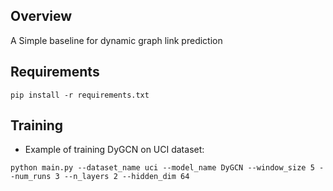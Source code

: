 ## Overview

A Simple baseline for dynamic graph link prediction

## Requirements
```
pip install -r requirements.txt
```
## Training

* Example of training DyGCN on UCI dataset:
```
python main.py --dataset_name uci --model_name DyGCN --window_size 5 --num_runs 3 --n_layers 2 --hidden_dim 64
```
